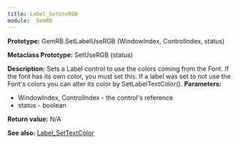 ```yaml
---
title: Label_SetUseRGB
module: _GemRB
---
```


**Prototype:** GemRB.SetLabelUseRGB (WindowIndex, ControlIndex, status)

**Metaclass Prototype:** SetUseRGB (status)

**Description:** Sets a Label control to use the colors coming from the 
Font. If the font has its own color, you must set this. If a label was set 
to not use the Font's colors you can alter its color by SetLabelTextColor().
**Parameters:**
  * WindowIndex, ControlIndex - the control's reference
  * status                    - boolean

**Return value:** N/A

**See also:** [Label_SetTextColor](Label_SetTextColor.md)

